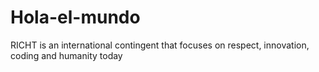# Hola-el-mundo
RICHT is an international contingent that focuses on respect, innovation, coding and humanity today
